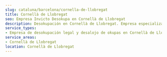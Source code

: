 ```yaml
---
slug: cataluna/barcelona/cornella-de-llobregat
title: Cornellà de Llobregat
seo: Empresa Invicto Desokupa en Cornellà de Llobregat
description: Desokupación en Cornellà de Llobregat. Empresa especializada en okupas. Mediación legal y desalojo express. Presupuesto gratuito.
service_types:
- Empresa de desokupación legal y desalojo de okupas en Cornellà de Llobregat
service_areas:
- Cornellà de Llobregat
location: Cornellà de Llobregat
---
```

